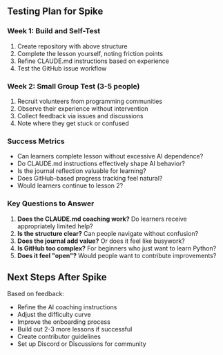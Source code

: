 ## Testing Plan for Spike

### Week 1: Build and Self-Test
1. Create repository with above structure
2. Complete the lesson yourself, noting friction points
3. Refine CLAUDE.md instructions based on experience
4. Test the GitHub issue workflow

### Week 2: Small Group Test (3-5 people)
1. Recruit volunteers from programming communities
2. Observe their experience without intervention
3. Collect feedback via issues and discussions
4. Note where they get stuck or confused

### Success Metrics
- Can learners complete lesson without excessive AI dependence?
- Do CLAUDE.md instructions effectively shape AI behavior?
- Is the journal reflection valuable for learning?
- Does GitHub-based progress tracking feel natural?
- Would learners continue to lesson 2?

### Key Questions to Answer
1. **Does the CLAUDE.md coaching work?** Do learners receive appropriately limited help?
2. **Is the structure clear?** Can people navigate without confusion?
3. **Does the journal add value?** Or does it feel like busywork?
4. **Is GitHub too complex?** For beginners who just want to learn Python?
5. **Does it feel "open"?** Would people want to contribute improvements?

## Next Steps After Spike

Based on feedback:
- Refine the AI coaching instructions
- Adjust the difficulty curve
- Improve the onboarding process
- Build out 2-3 more lessons if successful
- Create contributor guidelines
- Set up Discord or Discussions for community